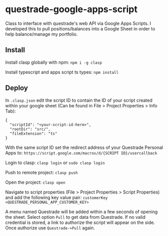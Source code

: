 # questrade-google-apps-script
Class to interface with questrade's web API via Google Apps Scripts. I developed this to pull positions/balances into a Google Sheet in order to help balance/manage my portfolio.

## Install
Install clasp globally with npm:
`npm i -g clasp`

Install typescript and apps script ts types:
`npm install`

## Deploy
In `.clasp.json` edit the script ID to contain the ID of your script created within your google sheet (Can be found in File > Project Properties > Info Tab):
```
{
  "scriptId": "<your-script-id-here>",
  "rootDir": "src/",
  "fileExtension": "ts"
}
```

With the same script ID set the redirect address of your Questrade Personal Apps to:
`https://script.google.com/macros/d/{SCRIPT ID}/usercallback`

Login to clasp:
`clasp login` or `sudo clasp login`

Push to remote project:
`clasp push`

Open the project:
`clasp open`

Navigate to script properties (File > Project Properties > Script Properties) and add the following key value pair:
`customerKey <QUESTRADE_PERSONAL_APP_CUSTOMER_KEY>`

A menu named Questrade will be added within a few seconds of opening the sheet. Select option `Pull` to get data from Questrade.
If no valid credential is stored, a link to authorize the script will appear on the side. Once authorize use `Questrade->Pull` again.
